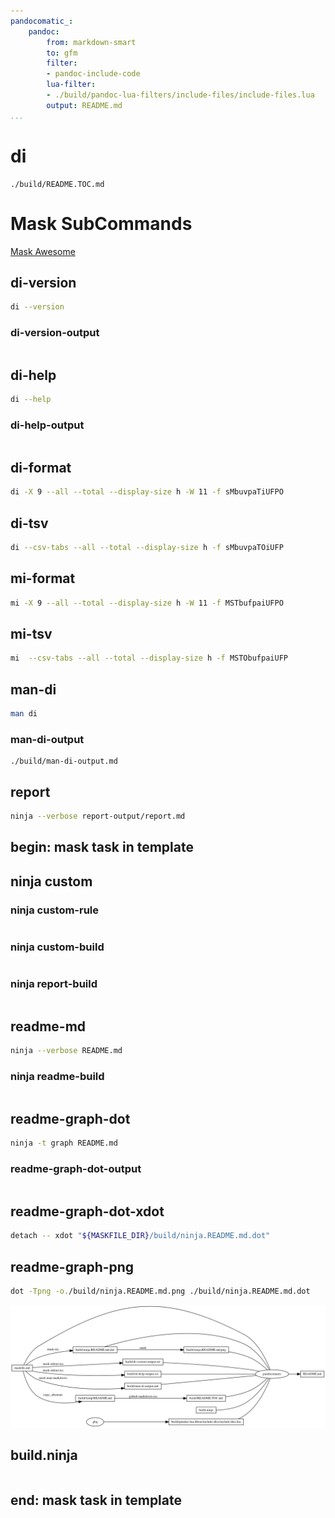 ```yaml
---
pandocomatic_:
    pandoc:
        from: markdown-smart
        to: gfm
        filter:
        - pandoc-include-code
        lua-filter:
        - ./build/pandoc-lua-filters/include-files/include-files.lua
        output: README.md
...
```


# di

<!-- markdownlint-disable MD007 MD030 -->
```{.include}
./build/README.TOC.md
```
<!-- markdownlint-enable MD007 MD030 -->

# Mask SubCommands

[Mask Awesome](https://github.com/huzhenghui/mask-awesome)

## di-version

```bash
di --version
```

### di-version-output

```{.plain include=./build/di-version-output.txt}
```

## di-help

```bash
di --help
```

### di-help-output

```{.plain include=./build/di-help-output.txt}
```

## di-format

```bash
di -X 9 --all --total --display-size h -W 11 -f sMbuvpaTiUFPO
```

## di-tsv

```bash
di --csv-tabs --all --total --display-size h -f sMbuvpaTOiUFP
```

## mi-format

```bash
mi -X 9 --all --total --display-size h -W 11 -f MSTbufpaiUFPO
```

## mi-tsv

```bash
mi  --csv-tabs --all --total --display-size h -f MSTObufpaiUFP
```

## man-di

```bash
man di
```

### man-di-output

<!-- markdownlint-disable MD012 MD013 MD036 -->
<!-- vale off -->
```{.include}
./build/man-di-output.md
```
<!-- vale on -->
<!-- markdownlint-enable MD012 MD013 MD036 -->

## report

```bash
ninja --verbose report-output/report.md
```

## begin: mask task in template

## ninja custom

### ninja custom-rule

```{.ninja include=build.ninja snippet=custom-rule}

```

### ninja custom-build

```{.ninja include=build.ninja snippet=custom-build}

```

### ninja report-build

```{.ninja include=build.ninja snippet=report-build}

```

## readme-md

```bash
ninja --verbose README.md
```

### ninja readme-build

```{.ninja include=build.ninja snippet=readme-build}

```

## readme-graph-dot

```bash
ninja -t graph README.md
```

### readme-graph-dot-output

```{.dot include=./build/ninja.README.md.dot}

```

## readme-graph-dot-xdot

```bash
detach -- xdot "${MASKFILE_DIR}/build/ninja.README.md.dot"
```

## readme-graph-png

```bash
dot -Tpng -o./build/ninja.README.md.png ./build/ninja.README.md.dot
```

![README.md](./build/ninja.README.md.png)

## build.ninja

```{.ninja include=./build.ninja}

```

## end: mask task in template
